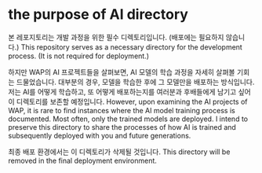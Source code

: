 # the purpose of AI directory

본 레포지토리는 개발 과정을 위한 필수 디렉토리입니다. (배포에는 필요하지 않습니다.)
This repository serves as a necessary directory for the development process. (It is not required for deployment.)

하지만 WAP의 AI 프로젝트들을 살펴보면, AI 모델의 학습 과정을 자세히 살펴볼 기회는 드물었습니다. 대부분의 경우, 모델을 학습한 후에 그 모델만을 배포하는 방식입니다. 저는 AI를 어떻게 학습하고, 또 어떻게 배포하는지를 여러분과 후배들에게 남기고 싶어 이 디렉토리를 보존할 예정입니다. 
However, upon examining the AI projects of WAP, it is rare to find instances where the AI model training process is documented. Most often, only the trained models are deployed. I intend to preserve this directory to share the processes of how AI is trained and subsequently deployed with you and future generations. 

최종 배포 환경에서는 이 디렉토리가 삭제될 것입니다.
This directory will be removed in the final deployment environment.